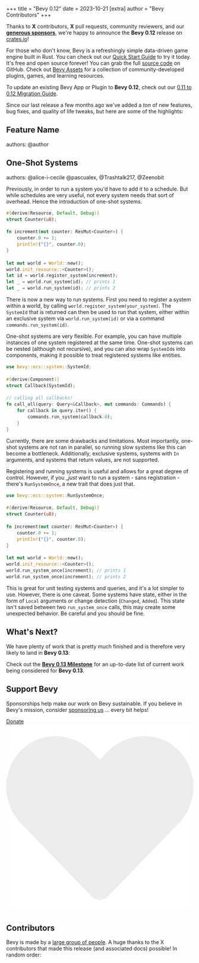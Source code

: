 +++
title = "Bevy 0.12"
date = 2023-10-21
[extra]
author = "Bevy Contributors"
+++

Thanks to **X** contributors, **X** pull requests, community reviewers, and our [**generous sponsors**](/community/donate), we're happy to announce the **Bevy 0.12** release on [crates.io](https://crates.io/crates/bevy)!

For those who don't know, Bevy is a refreshingly simple data-driven game engine built in Rust. You can check out our [Quick Start Guide](/learn/book/getting-started/) to try it today. It's free and open source forever! You can grab the full [source code](https://github.com/bevyengine/bevy) on GitHub. Check out [Bevy Assets](https://bevyengine.org/assets) for a collection of community-developed plugins, games, and learning resources.

To update an existing Bevy App or Plugin to **Bevy 0.12**, check out our [0.11 to 0.12 Migration Guide](/learn/migration-guides/0.11-0.12/).

Since our last release a few months ago we've added a _ton_ of new features, bug fixes, and quality of life tweaks, but here are some of the highlights:

<!-- more -->

## Feature Name

<div class="release-feature-authors">authors: @author</div>

## One-Shot Systems

<div class="release-feature-authors">authors: @alice-i-cecile @pascualex, @Trashtalk217, @Zeenobit</div>

Previously, in order to run a system you'd have to add it to a schedule. But while schedules are very useful, not every system needs that sort of overhead. Hence the introduction of one-shot systems.

```rust
#[derive(Resource, Default, Debug)]
struct Counter(u8);

fn increment(mut counter: ResMut<Counter>) {
    counter.0 += 1;
    println!("{}", counter.0);
}

let mut world = World::new();
world.init_resource::<Counter>();
let id = world.register_system(increment);
let _ = world.run_system(id); // prints 1
let _ = world.run_system(id); // prints 2
```

There is now a new way to run systems. First you need to register a system within a world, by calling `world.register_system(your_system)`. The `SystemId` that is returned can then be used to run that system, either within an exclusive system via `world.run_system(id)` or via a command `commands.run_system(id)`.

One-shot systems are very flexible. For example, you can have multiple instances of one system registered at the same time. One-shot systems can be nested (although not recursive), and you can also wrap `SystemId`s into components, making it possible to treat registered systems like entities.

```rust
use bevy::ecs::system::SystemId;

#[derive(Component)]
struct Callback(SystemId);

// calling all callbacks!
fn call_all(query: Query<&Callback>, mut commands: Commands) {
    for callback in query.iter() {
        commands.run_system(callback.0);
    }
}
```

Currently, there are some drawbacks and limitations. Most importantly, one-shot systems are not ran in parallel, so running slow systems like this can become a bottleneck. Additionally, exclusive systems, systems with `In` arguments, and systems that return values, are not supported.

Registering and running systems is useful and allows for a great degree of control. However, if you __just_ want to run a system - sans registration - there's `RunSystemOnce`, a new trait that does just that.

```rust
use bevy::ecs::system::RunSystemOnce;

#[derive(Resource, Default, Debug)]
struct Counter(u8);

fn increment(mut counter: ResMut<Counter>) {
    counter.0 += 1;
    println!("{}", counter.0);
}

let mut world = World::new();
world.init_resource::<Counter>();
world.run_system_once(increment); // prints 1
world.run_system_once(increment); // prints 2
```

This is great for unit testing systems and queries, and it's a lot simpler to use. However, there is one caveat. Some systems have state, either in the form of `Local` arguments or change detection (`Changed`, `Added`). This state isn't saved between two `run_system_once` calls, this may create some unexpected behavior. Be careful and you should be fine.

## <a name="what-s-next"></a>What's Next?

We have plenty of work that is pretty much finished and is therefore very likely to land in **Bevy 0.13**:

Check out the [**Bevy 0.13 Milestone**](https://github.com/bevyengine/bevy/milestone/17) for an up-to-date list of current work being considered for **Bevy 0.13**.

## Support Bevy

Sponsorships help make our work on Bevy sustainable. If you believe in Bevy's mission, consider [sponsoring us](/community/donate) ... every bit helps!

<a class="button button--pink header__cta" href="/community/donate">Donate <img class="button__icon" src="/assets/heart.svg" alt="heart icon"></a>

## Contributors

Bevy is made by a [large group of people](/community/people/). A huge thanks to the X contributors that made this release (and associated docs) possible! In random order:
